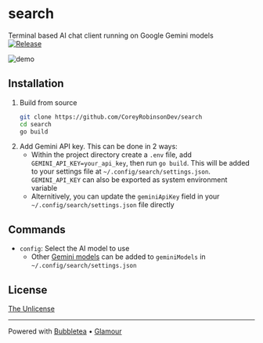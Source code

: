 # search
Terminal based AI chat client running on Google Gemini models
<br>
[![Release](https://github.com/CoreyRobinsonDev/search/actions/workflows/release.yml/badge.svg)](https://github.com/CoreyRobinsonDev/search/actions/workflows/release.yml)

![demo](https://vhs.charm.sh/vhs-4nLDenhbKScUPvy58sEDWt.gif)

## Installation
1. Build from source
    ```bash
    git clone https://github.com/CoreyRobinsonDev/search
    cd search
    go build
    ```
1. Add Gemini API key. This can be done in 2 ways:
    - Within the project directory create a `.env` file, add `GEMINI_API_KEY=your_api_key`, then run `go build`. This will be added to your settings file at `~/.config/search/settings.json`. `GEMINI_API_KEY` can also be exported as system environment variable
    - Alternitively, you can update the `geminiApiKey` field in your `~/.config/search/settings.json` file directly

## Commands
- `config`: Select the AI model to use
    - Other [Gemini models](https://ai.google.dev/gemini-api/docs/models) can be added to `geminiModels` in `~/.config/search/settings.json`

## License
[The Unlicense](./LICENSE)

---
Powered with [Bubbletea](https://github.com/charmbracelet/bubbletea) • [Glamour](https://github.com/charmbracelet/glamour)
